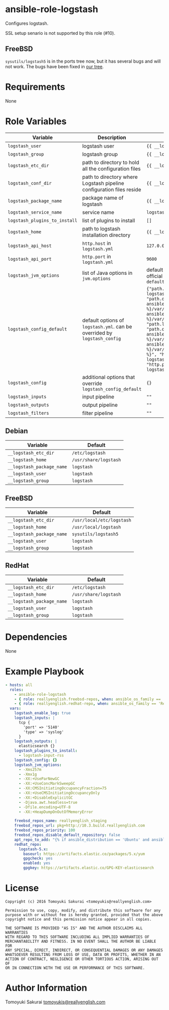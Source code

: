 # ansible-role-logstash

Configures logstash.

SSL setup senario is not supported by this role (#10).

## FreeBSD

`sysutils/logstash5` is in the ports tree now, but it has several bugs and will
not work. The bugs have been fixed in [our
tree](https://github.com/reallyenglish/freebsd-ports/tree/10_3_re/sysutils/logstash5).

# Requirements

None

# Role Variables

| Variable | Description | Default |
|----------|-------------|---------|
| `logstash_user` | logstash user | `{{ __logstash_user }}` |
| `logstash_group` | logstash group | `{{ __logstash_group }}` |
| `logstash_etc_dir` | path to directory to hold all the configuration files | `{{ __logstash_etc_dir }}` |
| `logstash_conf_dir` | path to directory where Logstash pipeline configuration files reside | `{{ __logstash_etc_dir }}/conf.d` |
| `logstash_package_name` | package name of logstash | `{{ __logstash_package_name }}` |
| `logstash_service_name` | service name | `logstash` |
| `logstash_plugins_to_install` | list of plugins to install | `[]` |
| `logstash_home` | path to logstash installation directory | `{{ __logstash_home }}` |
| `logstash_api_host` | `http.host` in `logstash.yml` | `127.0.0.1` |
| `logstash_api_port` | `http.port` in `logstash.yml` | `9600` |
| `logstash_jvm_options` | list of Java options in `jvm.options` | default options obtained from the official package, see `defaults/main.yml` |
| `logstash_config_default` | default options of `logstash.yml`. can be overrided by `logstash_config` | `{"path.config"=>"{{ logstash_conf_dir }}", "path.data"=>"{% if ansible_os_family == 'FreeBSD' %}/var/db/logstash{% elif ansible_os_family == 'Debian' %}/var/lib/logstash{% endif %}", "path.logs"=>"/var/log/logstash", "path.queue"=>"{% if ansible_os_family == 'FreeBSD' %}/var/db/logstash/queue{% elif ansible_os_family == 'Debian' %}/var/lib/logstash/queue{% endif %}", "http.host"=>"{{ logstash_api_host }}", "http.port"=>"{{ logstash_api_port }}"}` |
| `logstash_config` | additional options that override `logstash_config_default` | `{}` |
| `logstash_inputs` | input pipeline | `""` |
| `logstash_outputs` | output pipeline | `""` |
| `logstash_filters` | filter pipeline | `""` |

## Debian

| Variable | Default |
|----------|---------|
| `__logstash_etc_dir` | `/etc/logstash` |
| `__logstash_home` | `/usr/share/logstash` |
| `__logstash_package_name` | `logstash` |
| `__logstash_user` | `logstash` |
| `__logstash_group` | `logstash` |

## FreeBSD

| Variable | Default |
|----------|---------|
| `__logstash_etc_dir` | `/usr/local/etc/logstash` |
| `__logstash_home` | `/usr/local/logstash` |
| `__logstash_package_name` | `sysutils/logstash5` |
| `__logstash_user` | `logstash` |
| `__logstash_group` | `logstash` |

## RedHat

| Variable | Default |
|----------|---------|
| `__logstash_etc_dir` | `/etc/logstash` |
| `__logstash_home` | `/usr/share/logstash` |
| `__logstash_package_name` | `logstash` |
| `__logstash_user` | `logstash` |
| `__logstash_group` | `logstash` |

# Dependencies

None

# Example Playbook

```yaml
- hosts: all
  roles:
    - ansible-role-logstash
    - { role: reallyenglish.freebsd-repos, when: ansible_os_family == 'FreeBSD' }
    - { role: reallyenglish.redhat-repo, when: ansible_os_family == 'RedHat' }
  vars:
    logstash_enable_log: true
    logstash_inputs: |
      tcp {
        'port' => '5140'
        'type' => 'syslog'
      }
    logstash_outputs: |
      elasticsearch {}
    logstash_plugins_to_install:
      - logstash-input-rss
    logstash_config: {}
    logstash_jvm_options:
      - -Xms257m
      - -Xmx1g
      - -XX:+UseParNewGC
      - -XX:+UseConcMarkSweepGC
      - -XX:CMSInitiatingOccupancyFraction=75
      - -XX:+UseCMSInitiatingOccupancyOnly
      - -XX:+DisableExplicitGC
      - -Djava.awt.headless=true
      - -Dfile.encoding=UTF-8
      - -XX:+HeapDumpOnOutOfMemoryError

    freebsd_repos_name: reallyenglish_staging
    freebsd_repos_url: pkg+http://10.3.build.reallyenglish.com
    freebsd_repos_priority: 100
    freebsd_repos_disable_default_repository: false
    apt_repo_to_add: "{% if ansible_distribution == 'Ubuntu' and ansible_distribution_version | version_compare('16.04', '<') %}ppa:webupd8team/java{% endif %}"
    redhat_repo:
      logstash-5.x:
        baseurl: https://artifacts.elastic.co/packages/5.x/yum
        gpgcheck: yes
        enabled: yes
        gpgkey: https://artifacts.elastic.co/GPG-KEY-elasticsearch
```

# License

```
Copyright (c) 2016 Tomoyuki Sakurai <tomoyukis@reallyenglish.com>

Permission to use, copy, modify, and distribute this software for any
purpose with or without fee is hereby granted, provided that the above
copyright notice and this permission notice appear in all copies.

THE SOFTWARE IS PROVIDED "AS IS" AND THE AUTHOR DISCLAIMS ALL WARRANTIES
WITH REGARD TO THIS SOFTWARE INCLUDING ALL IMPLIED WARRANTIES OF
MERCHANTABILITY AND FITNESS. IN NO EVENT SHALL THE AUTHOR BE LIABLE FOR
ANY SPECIAL, DIRECT, INDIRECT, OR CONSEQUENTIAL DAMAGES OR ANY DAMAGES
WHATSOEVER RESULTING FROM LOSS OF USE, DATA OR PROFITS, WHETHER IN AN
ACTION OF CONTRACT, NEGLIGENCE OR OTHER TORTIOUS ACTION, ARISING OUT OF
OR IN CONNECTION WITH THE USE OR PERFORMANCE OF THIS SOFTWARE.
```

# Author Information

Tomoyuki Sakurai <tomoyukis@reallyenglish.com>
